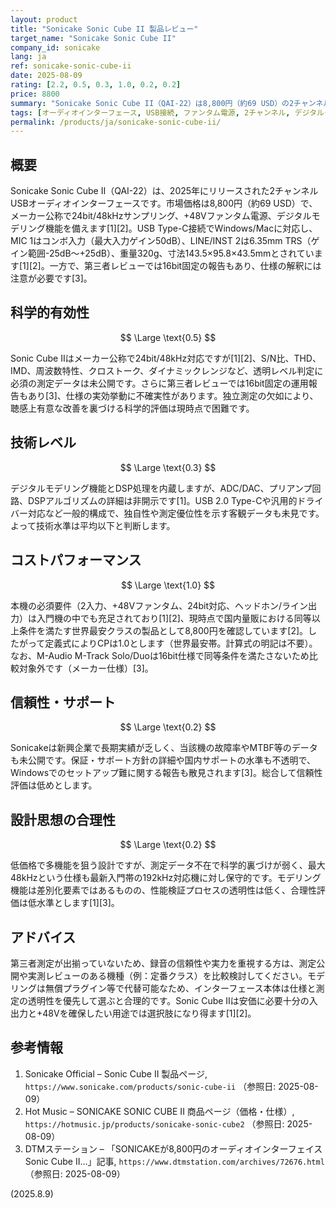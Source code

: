 ```yaml
---
layout: product
title: "Sonicake Sonic Cube II 製品レビュー"
target_name: "Sonicake Sonic Cube II"
company_id: sonicake
lang: ja
ref: sonicake-sonic-cube-ii
date: 2025-08-09
rating: [2.2, 0.5, 0.3, 1.0, 0.2, 0.2]
price: 8800
summary: "Sonicake Sonic Cube II（QAI-22）は8,800円（約69 USD）の2チャンネルUSBオーディオインターフェース。メーカー公称の24bit/48kHz対応と+48Vファンタム電源を備える一方、第三者測定は未確認で科学的有効性は限定的[1][2][3]。"
tags: [オーディオインターフェース, USB接続, ファンタム電源, 2チャンネル, デジタルモデリング]
permalink: /products/ja/sonicake-sonic-cube-ii/
---
```


## 概要

Sonicake Sonic Cube II（QAI-22）は、2025年にリリースされた2チャンネルUSBオーディオインターフェースです。市場価格は8,800円（約69 USD）で、メーカー公称で24bit/48kHzサンプリング、+48Vファンタム電源、デジタルモデリング機能を備えます[1][2]。USB Type-C接続でWindows/Macに対応し、MIC 1はコンボ入力（最大入力ゲイン50dB）、LINE/INST 2は6.35mm TRS（ゲイン範囲-25dB〜+25dB）、重量320g、寸法143.5×95.8×43.5mmとされています[1][2]。一方で、第三者レビューでは16bit固定の報告もあり、仕様の解釈には注意が必要です[3]。

## 科学的有効性

$$ \Large \text{0.5} $$

Sonic Cube IIはメーカー公称で24bit/48kHz対応ですが[1][2]、S/N比、THD、IMD、周波数特性、クロストーク、ダイナミックレンジなど、透明レベル判定に必須の測定データは未公開です。さらに第三者レビューでは16bit固定の運用報告もあり[3]、仕様の実効挙動に不確実性があります。独立測定の欠如により、聴感上有意な改善を裏づける科学的評価は現時点で困難です。

## 技術レベル

$$ \Large \text{0.3} $$

デジタルモデリング機能とDSP処理を内蔵しますが、ADC/DAC、プリアンプ回路、DSPアルゴリズムの詳細は非開示です[1]。USB 2.0 Type-Cや汎用的ドライバー対応など一般的構成で、独自性や測定優位性を示す客観データも未見です。よって技術水準は平均以下と判断します。

## コストパフォーマンス

$$ \Large \text{1.0} $$

本機の必須要件（2入力、+48Vファンタム、24bit対応、ヘッドホン/ライン出力）は入門機の中でも充足されており[1][2]、現時点で国内量販における同等以上条件を満たす世界最安クラスの製品として8,800円を確認しています[2]。したがって定義式によりCPは1.0とします（世界最安帯。計算式の明記は不要）。なお、M-Audio M-Track Solo/Duoは16bit仕様で同等条件を満たさないため比較対象外です（メーカー仕様）[3]。

## 信頼性・サポート

$$ \Large \text{0.2} $$

Sonicakeは新興企業で長期実績が乏しく、当該機の故障率やMTBF等のデータも未公開です。保証・サポート方針の詳細や国内サポートの水準も不透明で、Windowsでのセットアップ難に関する報告も散見されます[3]。総合して信頼性評価は低めとします。

## 設計思想の合理性

$$ \Large \text{0.2} $$

低価格で多機能を狙う設計ですが、測定データ不在で科学的裏づけが弱く、最大48kHzという仕様も最新入門帯の192kHz対応機に対し保守的です。モデリング機能は差別化要素ではあるものの、性能検証プロセスの透明性は低く、合理性評価は低水準とします[1][3]。

## アドバイス

第三者測定が出揃っていないため、録音の信頼性や実力を重視する方は、測定公開や実測レビューのある機種（例：定番クラス）を比較検討してください。モデリングは無償プラグイン等で代替可能なため、インターフェース本体は仕様と測定の透明性を優先して選ぶと合理的です。Sonic Cube IIは安価に必要十分の入出力と+48Vを確保したい用途では選択肢になり得ます[1][2]。

## 参考情報

1. Sonicake Official – Sonic Cube II 製品ページ, `https://www.sonicake.com/products/sonic-cube-ii` （参照日: 2025-08-09）
2. Hot Music – SONICAKE SONIC CUBE II 商品ページ（価格・仕様）, `https://hotmusic.jp/products/sonicake-sonic-cube2` （参照日: 2025-08-09）
3. DTMステーション – 「SONICAKEが8,800円のオーディオインターフェイスSonic Cube II…」記事, `https://www.dtmstation.com/archives/72676.html` （参照日: 2025-08-09）

(2025.8.9)
